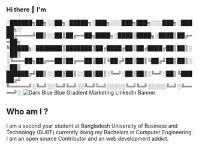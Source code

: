 ### Hi there 👋 I'm 


░██████╗██╗░░██╗░█████╗░███╗░░░███╗███╗░░░███╗░█████╗░
██╔════╝██║░░██║██╔══██╗████╗░████║████╗░████║██╔══██╗
╚█████╗░███████║███████║██╔████╔██║██╔████╔██║██║░░██║
░╚═══██╗██╔══██║██╔══██║██║╚██╔╝██║██║╚██╔╝██║██║░░██║
██████╔╝██║░░██║██║░░██║██║░╚═╝░██║██║░╚═╝░██║╚█████╔╝
╚═════╝░╚═╝░░╚═╝╚═╝░░╚═╝╚═╝░░░░░╚═╝╚═╝░░░░░╚═╝░╚════╝░
![Dark Blue   Blue Gradient Marketing LinkedIn Banner](https://user-images.githubusercontent.com/76872754/148948182-323e9877-8b1e-4062-bf9e-86c74188d192.png)



## Who am I ?
I am a second year student at Bangladesh University of Business and Technology (BUBT) currently doing my Bachelors in Computer Engineering. 
I am an open source Contributor and an web development addict.

<!--
**hrshammo/hrshammo** is a ✨ _special_ ✨ repository because its `README.md` (this file) appears on your GitHub profile.

Here are some ideas to get you started:

- 🔭 I’m currently working on ...
- 🌱 I’m currently learning ...
- 👯 I’m looking to collaborate on ...
- 🤔 I’m looking for help with ...
- 💬 Ask me about ...
- 📫 How to reach me: ...
- 😄 Pronouns: ...
- ⚡ Fun fact: ...
-->

